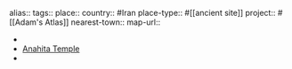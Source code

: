 alias::
tags::
place::
country:: #Iran 
place-type:: #[[ancient site]] project:: #[[Adam's Atlas]] 
nearest-town::
map-url::

-
- [Anahita Temple](https://archi-west.tripod.com/anahita.htm)
-